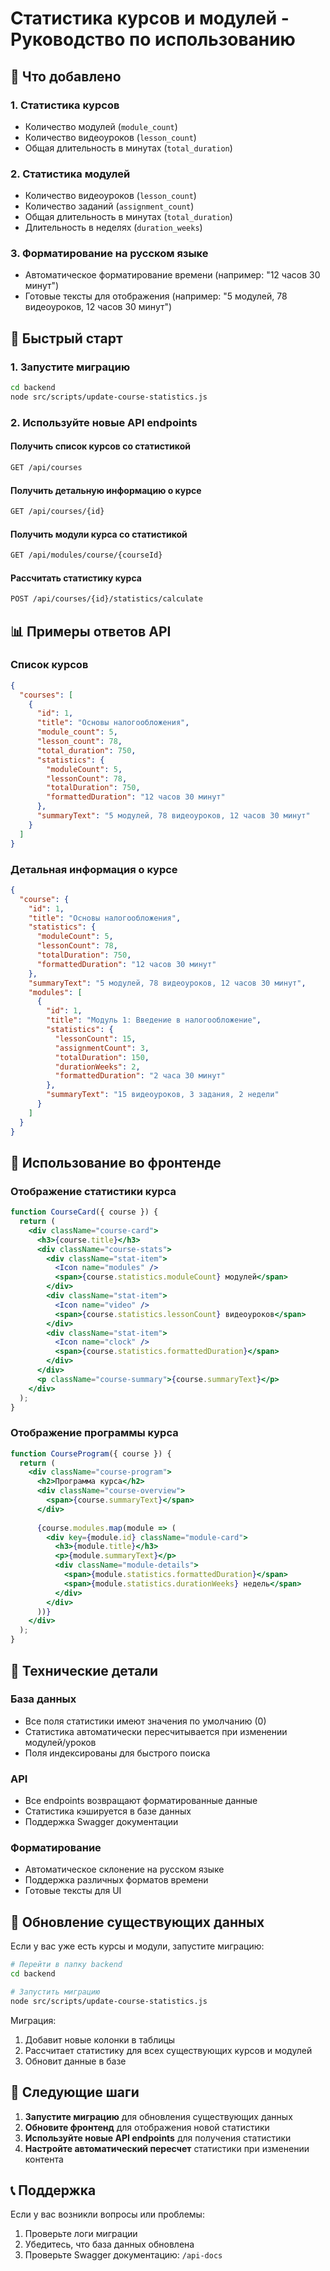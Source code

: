 # Статистика курсов и модулей - Руководство по использованию

## 🎯 Что добавлено

### 1. **Статистика курсов**
- Количество модулей (`module_count`)
- Количество видеоуроков (`lesson_count`) 
- Общая длительность в минутах (`total_duration`)

### 2. **Статистика модулей**
- Количество видеоуроков (`lesson_count`)
- Количество заданий (`assignment_count`)
- Общая длительность в минутах (`total_duration`)
- Длительность в неделях (`duration_weeks`)

### 3. **Форматирование на русском языке**
- Автоматическое форматирование времени (например: "12 часов 30 минут")
- Готовые тексты для отображения (например: "5 модулей, 78 видеоуроков, 12 часов 30 минут")

## 🚀 Быстрый старт

### 1. Запустите миграцию
```bash
cd backend
node src/scripts/update-course-statistics.js
```

### 2. Используйте новые API endpoints

#### Получить список курсов со статистикой
```bash
GET /api/courses
```

#### Получить детальную информацию о курсе
```bash
GET /api/courses/{id}
```

#### Получить модули курса со статистикой
```bash
GET /api/modules/course/{courseId}
```

#### Рассчитать статистику курса
```bash
POST /api/courses/{id}/statistics/calculate
```

## 📊 Примеры ответов API

### Список курсов
```json
{
  "courses": [
    {
      "id": 1,
      "title": "Основы налогообложения",
      "module_count": 5,
      "lesson_count": 78,
      "total_duration": 750,
      "statistics": {
        "moduleCount": 5,
        "lessonCount": 78,
        "totalDuration": 750,
        "formattedDuration": "12 часов 30 минут"
      },
      "summaryText": "5 модулей, 78 видеоуроков, 12 часов 30 минут"
    }
  ]
}
```

### Детальная информация о курсе
```json
{
  "course": {
    "id": 1,
    "title": "Основы налогообложения",
    "statistics": {
      "moduleCount": 5,
      "lessonCount": 78,
      "totalDuration": 750,
      "formattedDuration": "12 часов 30 минут"
    },
    "summaryText": "5 модулей, 78 видеоуроков, 12 часов 30 минут",
    "modules": [
      {
        "id": 1,
        "title": "Модуль 1: Введение в налогообложение",
        "statistics": {
          "lessonCount": 15,
          "assignmentCount": 3,
          "totalDuration": 150,
          "durationWeeks": 2,
          "formattedDuration": "2 часа 30 минут"
        },
        "summaryText": "15 видеоуроков, 3 задания, 2 недели"
      }
    ]
  }
}
```

## 🎨 Использование во фронтенде

### Отображение статистики курса
```jsx
function CourseCard({ course }) {
  return (
    <div className="course-card">
      <h3>{course.title}</h3>
      <div className="course-stats">
        <div className="stat-item">
          <Icon name="modules" />
          <span>{course.statistics.moduleCount} модулей</span>
        </div>
        <div className="stat-item">
          <Icon name="video" />
          <span>{course.statistics.lessonCount} видеоуроков</span>
        </div>
        <div className="stat-item">
          <Icon name="clock" />
          <span>{course.statistics.formattedDuration}</span>
        </div>
      </div>
      <p className="course-summary">{course.summaryText}</p>
    </div>
  );
}
```

### Отображение программы курса
```jsx
function CourseProgram({ course }) {
  return (
    <div className="course-program">
      <h2>Программа курса</h2>
      <div className="course-overview">
        <span>{course.summaryText}</span>
      </div>
      
      {course.modules.map(module => (
        <div key={module.id} className="module-card">
          <h3>{module.title}</h3>
          <p>{module.summaryText}</p>
          <div className="module-details">
            <span>{module.statistics.formattedDuration}</span>
            <span>{module.statistics.durationWeeks} недель</span>
          </div>
        </div>
      ))}
    </div>
  );
}
```

## 🔧 Технические детали

### База данных
- Все поля статистики имеют значения по умолчанию (0)
- Статистика автоматически пересчитывается при изменении модулей/уроков
- Поля индексированы для быстрого поиска

### API
- Все endpoints возвращают форматированные данные
- Статистика кэшируется в базе данных
- Поддержка Swagger документации

### Форматирование
- Автоматическое склонение на русском языке
- Поддержка различных форматов времени
- Готовые тексты для UI

## 📝 Обновление существующих данных

Если у вас уже есть курсы и модули, запустите миграцию:

```bash
# Перейти в папку backend
cd backend

# Запустить миграцию
node src/scripts/update-course-statistics.js
```

Миграция:
1. Добавит новые колонки в таблицы
2. Рассчитает статистику для всех существующих курсов и модулей
3. Обновит данные в базе

## 🎯 Следующие шаги

1. **Запустите миграцию** для обновления существующих данных
2. **Обновите фронтенд** для отображения новой статистики
3. **Используйте новые API endpoints** для получения статистики
4. **Настройте автоматический пересчет** статистики при изменении контента

## 📞 Поддержка

Если у вас возникли вопросы или проблемы:
1. Проверьте логи миграции
2. Убедитесь, что база данных обновлена
3. Проверьте Swagger документацию: `/api-docs`
